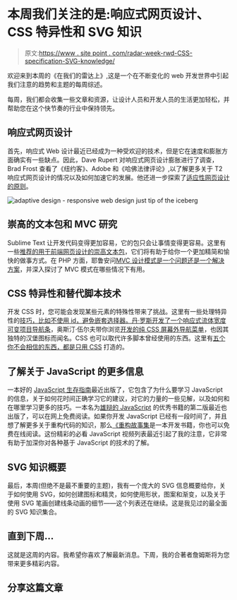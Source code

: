 # 本周我们关注的是:响应式网页设计、CSS 特异性和 SVG 知识

> 原文:[https://www . site point . com/radar-week-rwd-CSS-specification-SVG-knowledge/](https://www.sitepoint.com/radar-week-rwd-css-specificity-svg-knowledge/)

欢迎来到本周的《在我们的雷达上》,这是一个在不断变化的 web 开发世界中引起我们注意的趋势和主题的每周综述。

每周，我们都会收集一些文章和资源，让设计人员和开发人员的生活更加轻松，并帮助您在这个快节奏的行业中保持领先。

## 响应式网页设计

首先，响应式 Web 设计最近已经成为一种受欢迎的技术，但是它在速度和膨胀方面确实有一些缺点。因此，Dave Rupert 对响应式网页设计膨胀进行了调查，Brad Frost 查看了《纽约客》、Adobe 和《哈佛法律评论》,以了解更多关于 T2 响应式网页设计的情况以及如何加速它的发展。他还进一步探索了[适应性网页设计的原则](http://bradfrostweb.com/blog/post/the-principles-of-adaptive-design/)。

![adaptive design - responsive web design just tip of the iceberg](../Images/67e6e186d21d7161b49539717bbda97b.png)

## 崇高的文本包和 MVC 研究

Sublime Text 让开发代码变得更加容易，它的包只会让事情变得更容易。这里有一些[推荐的用于前端网页设计的崇高文本包](http://martineau.tv/2014/07/sublime-text-for-front-end-development/)，它们将有助于给你一个更加精简和愉快的做事方式。在 PHP 方面，耶鲁安问[MVC 设计模式是一个问题还是一个解决方案](https://www.sitepoint.com/mvc-problem-solution/)，并深入探讨了 MVC 模式在哪些情况下有用。

## CSS 特异性和替代脚本技术

开发 CSS 时，您可能会发现某些元素的特殊性带来了挑战。这里有一些处理特异性的[技巧，比如不使用 id，避免嵌套选择器。丹·罗斯开发了一个](http://csswizardry.com/2014/07/hacks-for-dealing-with-specificity/)[响应式流体宽度可变项目导航条](https://www.sitepoint.com/responsive-fluid-width-variable-item-navigation-css/)，奥斯汀·伍尔夫带你浏览[开发的纯 CSS 屏幕外导航菜单](https://www.sitepoint.com/pure-css-off-screen-navigation-menu/)，也因其独特的汉堡图标而闻名。CSS 也可以取代许多脚本曾经使用的东西。这里有[五个你不会相信的东西，都是只用 CSS](http://modernweb.com/2014/07/30/5-things-wont-believe-built-css/) 打造的。

## 了解关于 JavaScript 的更多信息

一本好的 [JavaScript 生存指南](http://www.2ality.com/2014/07/javascript-survival-guide.html)最近出版了，它包含了为什么要学习 JavaScript 的信息，关于如何花时间正确学习它的建议，对它的力量的一些见解，以及如何和在哪里学习更多的技巧。一本名为[雄辩的 JavaScript](http://eloquentjavascript.net/) 的优秀书籍的第二版最近也出版了，可以在网上免费阅读。如果你开发 JavaScript 已经有一段时间了，并且想了解更多关于重构代码的知识，那么[《重构故事集](http://javascriptplayground.com/the-refactoring-tales/)是一本开发书籍，你也可以免费在线阅读。这份精彩的必看 JavaScript 视频列表最近引起了我的注意，它非常有助于加深你对各种基于 JavaScript 的技术的了解。

## SVG 知识概要

最后，本周(但绝不是最不重要的主题)，我有一个庞大的 SVG 信息概要给你，关于如何使用 SVG，如何创建图标和精灵，如何使用形状，图案和渐变，以及关于使用 SVG 笔画创建线条动画的细节——这个列表还在继续。这是我见过的最全面的 SVG 知识集合。

## 直到下周…

这就是这周的内容。我希望你喜欢了解最新消息。下周，我的合著者詹姆斯将为您带来更多精彩内容。

## 分享这篇文章